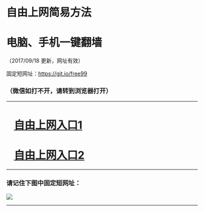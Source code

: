 ﻿# 自由上网简易方法

# 电脑、手机一键翻墙

（2017/09/18 更新，网址有效）

固定短网址：https://git.io/free99

### （微信如打不开，请转到浏览器打开）


***





# &nbsp;&nbsp; <a href="http://ft2032625799.fwq-tz1005.info/fwqtz01.html?t=091800126838 " target="_blank">自由上网入口1</a>
# &nbsp;&nbsp; <a href="http://ft1943112950.fwq-tz1006.info/fwqtz02.html?t=091800110127 " target="_blank">自由上网入口2</a>
***

### 请记住下图中固定短网址：

<img src="https://s3-us-west-2.amazonaws.com/fwq-1001/yjfq-20170905okok.png" /> 


***

